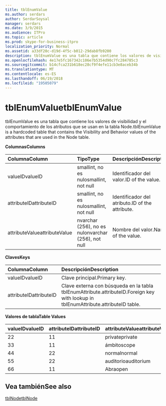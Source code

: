 ```yaml
---
title: tblEnumValue
ms.author: serdars
author: SerdarSoysal
manager: serdars
ms.date: 3/9/2015
ms.audience: ITPro
ms.topic: article
ms.prod: skype-for-business-itpro
localization_priority: Normal
ms.assetid: a33df20c-d19d-4f5c-b012-29dab8fb9200
description: tblEnumValue es una tabla que contiene los valores de visibilidad y el comportamiento de los atributos que se usan en la tabla Node.
ms.openlocfilehash: 4e17e5fc167342c106e7b5354d90c7fc284785c3
ms.sourcegitcommit: b14cfca231b618ec28cf9f4efe11cb3e8aceb34b
ms.translationtype: MT
ms.contentlocale: es-ES
ms.lasthandoff: 06/19/2018
ms.locfileid: "19505079"
---
```

# <a name="tblenumvalue"></a><span data-ttu-id="4c245-103">tblEnumValue</span><span class="sxs-lookup"><span data-stu-id="4c245-103">tblEnumValue</span></span>
 
<span data-ttu-id="4c245-104">tblEnumValue es una tabla que contiene los valores de visibilidad y el comportamiento de los atributos que se usan en la tabla Node.</span><span class="sxs-lookup"><span data-stu-id="4c245-104">tblEnumValue is a hardcoded table that contains the Visibility and Behavior values of the attributes that are used in the Node table.</span></span>
  
<span data-ttu-id="4c245-105">**Columnas**</span><span class="sxs-lookup"><span data-stu-id="4c245-105">**Columns**</span></span>

|<span data-ttu-id="4c245-106">**Columna**</span><span class="sxs-lookup"><span data-stu-id="4c245-106">**Column**</span></span>|<span data-ttu-id="4c245-107">**Tipo**</span><span class="sxs-lookup"><span data-stu-id="4c245-107">**Type**</span></span>|<span data-ttu-id="4c245-108">**Descripción**</span><span class="sxs-lookup"><span data-stu-id="4c245-108">**Description**</span></span>|
|:-----|:-----|:-----|
|<span data-ttu-id="4c245-109">valueID</span><span class="sxs-lookup"><span data-stu-id="4c245-109">valueID</span></span>  <br/> |<span data-ttu-id="4c245-110">smallint, no es nulo</span><span class="sxs-lookup"><span data-stu-id="4c245-110">smallint, not null</span></span>  <br/> |<span data-ttu-id="4c245-111">Identificador del valor.</span><span class="sxs-lookup"><span data-stu-id="4c245-111">ID of the value.</span></span>  <br/> |
|<span data-ttu-id="4c245-112">attributeID</span><span class="sxs-lookup"><span data-stu-id="4c245-112">attributeID</span></span>  <br/> |<span data-ttu-id="4c245-113">smallint, no es nulo</span><span class="sxs-lookup"><span data-stu-id="4c245-113">smallint, not null</span></span>  <br/> |<span data-ttu-id="4c245-114">Identificador del atributo.</span><span class="sxs-lookup"><span data-stu-id="4c245-114">ID of the attribute.</span></span>  <br/> |
|<span data-ttu-id="4c245-115">attributeValue</span><span class="sxs-lookup"><span data-stu-id="4c245-115">attributeValue</span></span>  <br/> |<span data-ttu-id="4c245-116">nvarchar (256), no es nulo</span><span class="sxs-lookup"><span data-stu-id="4c245-116">nvarchar (256), not null</span></span>  <br/> |<span data-ttu-id="4c245-117">Nombre del valor.</span><span class="sxs-lookup"><span data-stu-id="4c245-117">Name of the value.</span></span>  <br/> |
   
<span data-ttu-id="4c245-118">**Claves**</span><span class="sxs-lookup"><span data-stu-id="4c245-118">**Keys**</span></span>

|<span data-ttu-id="4c245-119">**Columna**</span><span class="sxs-lookup"><span data-stu-id="4c245-119">**Column**</span></span>|<span data-ttu-id="4c245-120">**Descripción**</span><span class="sxs-lookup"><span data-stu-id="4c245-120">**Description**</span></span>|
|:-----|:-----|
|<span data-ttu-id="4c245-121">valueID</span><span class="sxs-lookup"><span data-stu-id="4c245-121">valueID</span></span>  <br/> |<span data-ttu-id="4c245-122">Clave principal.</span><span class="sxs-lookup"><span data-stu-id="4c245-122">Primary key.</span></span>  <br/> |
|<span data-ttu-id="4c245-123">attributeID</span><span class="sxs-lookup"><span data-stu-id="4c245-123">attributeID</span></span>  <br/> |<span data-ttu-id="4c245-124">Clave externa con búsqueda en la tabla tblEnumAttribute.attributeID.</span><span class="sxs-lookup"><span data-stu-id="4c245-124">Foreign key with lookup in tblEnumAttribute.attributeID table.</span></span>  <br/> |
   
<span data-ttu-id="4c245-125">**Valores de tabla**</span><span class="sxs-lookup"><span data-stu-id="4c245-125">**Table Values**</span></span>

|<span data-ttu-id="4c245-126">**valueID**</span><span class="sxs-lookup"><span data-stu-id="4c245-126">**valueID**</span></span>|<span data-ttu-id="4c245-127">**attributeID**</span><span class="sxs-lookup"><span data-stu-id="4c245-127">**attributeID**</span></span>|<span data-ttu-id="4c245-128">**attributeValue**</span><span class="sxs-lookup"><span data-stu-id="4c245-128">**attributeValue**</span></span>|
|:-----|:-----|:-----|
|<span data-ttu-id="4c245-129">2</span><span class="sxs-lookup"><span data-stu-id="4c245-129">2</span></span>  <br/> |<span data-ttu-id="4c245-130">1</span><span class="sxs-lookup"><span data-stu-id="4c245-130">1</span></span>  <br/> |<span data-ttu-id="4c245-131">private</span><span class="sxs-lookup"><span data-stu-id="4c245-131">private</span></span>  <br/> |
|<span data-ttu-id="4c245-132">3</span><span class="sxs-lookup"><span data-stu-id="4c245-132">3</span></span>  <br/> |<span data-ttu-id="4c245-133">1</span><span class="sxs-lookup"><span data-stu-id="4c245-133">1</span></span>  <br/> |<span data-ttu-id="4c245-134">ámbito</span><span class="sxs-lookup"><span data-stu-id="4c245-134">scope</span></span>  <br/> |
|<span data-ttu-id="4c245-135">4</span><span class="sxs-lookup"><span data-stu-id="4c245-135">4</span></span>  <br/> |<span data-ttu-id="4c245-136">2</span><span class="sxs-lookup"><span data-stu-id="4c245-136">2</span></span>  <br/> |<span data-ttu-id="4c245-137">normal</span><span class="sxs-lookup"><span data-stu-id="4c245-137">normal</span></span>  <br/> |
|<span data-ttu-id="4c245-138">5</span><span class="sxs-lookup"><span data-stu-id="4c245-138">5</span></span>  <br/> |<span data-ttu-id="4c245-139">2</span><span class="sxs-lookup"><span data-stu-id="4c245-139">2</span></span>  <br/> |<span data-ttu-id="4c245-140">auditorio</span><span class="sxs-lookup"><span data-stu-id="4c245-140">auditorium</span></span>  <br/> |
|<span data-ttu-id="4c245-141">6</span><span class="sxs-lookup"><span data-stu-id="4c245-141">6</span></span>  <br/> |<span data-ttu-id="4c245-142">1</span><span class="sxs-lookup"><span data-stu-id="4c245-142">1</span></span>  <br/> |<span data-ttu-id="4c245-143">Abra</span><span class="sxs-lookup"><span data-stu-id="4c245-143">open</span></span>  <br/> |
   
## <a name="see-also"></a><span data-ttu-id="4c245-144">Vea también</span><span class="sxs-lookup"><span data-stu-id="4c245-144">See also</span></span>

[<span data-ttu-id="4c245-145">tblNode</span><span class="sxs-lookup"><span data-stu-id="4c245-145">tblNode</span></span>](tblnode.md)